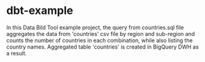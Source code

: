 # dbt-example

In this Data Bild Tool example project, the query from countries.sql file aggregates the data from 'countries' csv file by region and sub-region and counts the number of countries in each combination, while also listing the country names. Aggregated table 'countries' is created in BigQuery DWH as a result.